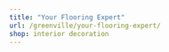 ```yaml
---
title: "Your Flooring Expert"
url: /greenville/your-flooring-expert/
shop: interior decoration
---
```

